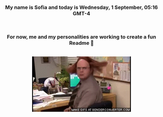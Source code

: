 


<div align="center">
<h3 >My name is Sofia and today is Wednesday, 1 September, 05:16 GMT-4</h3><br>
<h3 >For now, me and my personalities are working to create a fun Readme 👋
</h3><br>
<img src='img/dwight.gif' alt='working...'/>
</div>
